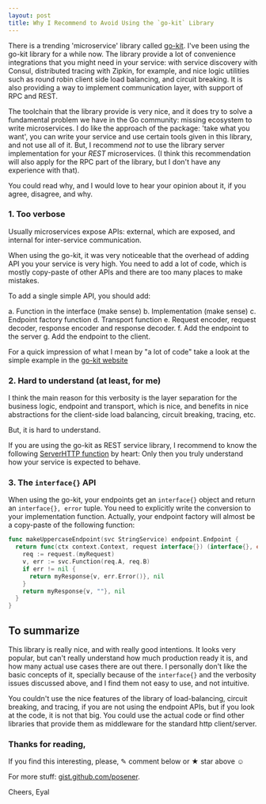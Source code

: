 ```yaml
---
layout: post
title: Why I Recommend to Avoid Using the `go-kit` Library
---
```


There is a trending 'microservice' library called [go-kit](http://gokit.io).
I've been using the go-kit library for a while now. The library provide
a lot of convenience integrations that you might need in your service: with
service discovery with Consul, distributed tracing with Zipkin, for example,
and nice logic utilities such as round robin client side load balancing,
and circuit breaking. It is also providing a way to implement communication
layer, with support of RPC and REST.

The toolchain that the library provide is very nice, and it does try to solve
a fundamental problem we have in the Go community: missing ecosystem to write
microservices. I do like the approach of the package: 'take what you want',
you can write your service and use certain tools given in this library, and not
use all of it.
But, I recommend *not* to use the library server implementation for your *REST*
microservices. (I think this recommendation will also apply for the RPC part
of the library, but I don't have any experience with that).

You could read why, and I would love to hear your opinion about it,
if you agree, disagree, and why.

### 1. Too verbose

  Usually microservices expose APIs: external, which are exposed, and
  internal for inter-service communication.

  When using the go-kit, it was very noticeable that the overhead of
  adding API you your service is very high. You need to add a lot of
  code, which is mostly copy-paste of other APIs and there are too many
  places to make mistakes.

  To add a single simple API, you should add:

  a. Function in the interface (make sense)
  b. Implementation (make sense)
  c. Endpoint factory function
  d. Transport function
  e. Request encoder, request decoder, response encoder and response decoder.
  f. Add the endpoint to the server
  g. Add the endpoint to the client.

  For a quick impression of what I mean by "a lot of code" take a look at the
  simple example in the [go-kit website](http://gokit.io/examples/stringsvc.html)

### 2. Hard to understand (at least, for me)

  I think the main reason for this verbosity is the layer separation for the
  business logic, endpoint and transport, which is nice, and benefits in nice
  abstractions for the client-side load balancing, circuit breaking, tracing,
  etc.

  But, it is hard to understand.

  If you are using the go-kit as REST service library, I recommend to know the following
  [ServerHTTP function](https://github.com/go-kit/kit/blob/master/transport/http/server.go#L88)
  by heart: Only then you truly understand how your service is expected to behave.

### 3. The `interface{}` API

  When using the go-kit, your endpoints get an `interface{}` object and return an
  `interface{}, error` tuple. You need to explicitly write the conversion to your
  implementation function.
  Actually, your endpoint factory will almost be a copy-paste of the following function:

  ```go
  func makeUppercaseEndpoint(svc StringService) endpoint.Endpoint {
    return func(ctx context.Context, request interface{}) (interface{}, error) {
      req := request.(myRequest)
      v, err := svc.Function(req.A, req.B)
      if err != nil {
        return myResponse{v, err.Error()}, nil
      }
      return myResponse{v, ""}, nil
    }
  }
  ```

## To summarize

This library is really nice, and with really good intentions. It looks very
popular, but can't really understand how much production ready it is, and how many actual use
cases there are out there. I personally don't
like the basic concepts of it, specially because of the `interface{}` and the verbosity issues
discussed above, and I find them not easy to use, and not intuitive.

You couldn't use the nice features of the library of load-balancing, circuit breaking, and tracing, if you
are not using the endpoint APIs, but if you look at the code, it is not that big. You could use the actual
code or find other libraries that provide them as middleware for the standard http client/server.


### Thanks for reading,

If you find this interesting, please, ✎ comment below or ★ star above ☺

For more stuff: [gist.github.com/posener](https://gist.github.com/posener).

Cheers,
Eyal
